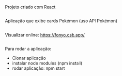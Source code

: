 Projeto criado com React
##
Aplicação que exibe cards Pokémon (uso API Pokémon)
##
Visualizar online: https://fonyo.csb.app/
##
Para rodar a aplicação:
- Clonar aplicação
- instalar node modules (npm install)
- rodar aplicação: npm start
